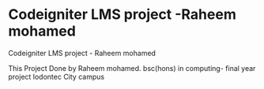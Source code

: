 # Codeigniter LMS project -Raheem mohamed
Codeigniter LMS project - Raheem mohamed

This Project Done by Raheem mohamed. bsc(hons) in computing- final year project lodontec City campus
